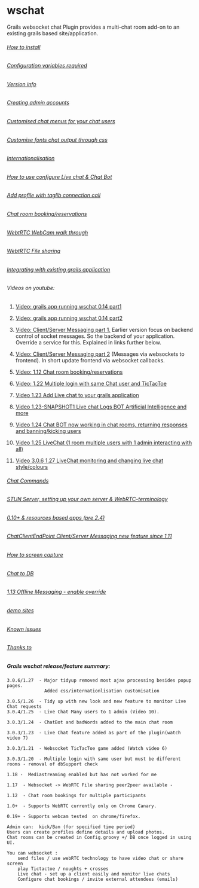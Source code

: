 wschat
=========

Grails websocket chat Plugin provides a multi-chat room add-on to an existing grails based site/application.

###### [How to install](https://github.com/vahidhedayati/grails-wschat-plugin/wiki/Installation)

###### [Configuration variables required](https://github.com/vahidhedayati/grails-wschat-plugin/wiki/Config-v3.groovy)
 		
###### [Version info](https://github.com/vahidhedayati/grails-wschat-plugin/wiki/Version-info-v3)

###### [Creating admin accounts](https://github.com/vahidhedayati/grails-wschat-plugin/wiki/Creating-admin-accounts)

###### [Customised chat menus for your chat users](https://github.com/vahidhedayati/grails-wschat-plugin/wiki/Customised-chat-menus-for-your-chat-users)

###### [Customise fonts chat output through css](https://github.com/vahidhedayati/grails-wschat-plugin/wiki/Customise-fonts-chat-output-through-css)

###### [Internationalisation](https://github.com/vahidhedayati/grails-wschat-plugin/wiki/Configure-internationlisation---customise-chat-output---menus)

###### [How to use configure Live chat & Chat Bot](https://github.com/vahidhedayati/grails-wschat-plugin/wiki/Chat-Room-Bot---Live-Chat---Live-Chat-Bot)

###### [Add profile with taglib connection call](https://github.com/vahidhedayati/grails-wschat-plugin/wiki/profile-creation)

###### [Chat room booking/reservations](https://github.com/vahidhedayati/grails-wschat-plugin/wiki/Booking-chat-event)

###### [WebtRTC WebCam walk through](https://github.com/vahidhedayati/grails-wschat-plugin/wiki/WebtRTC-WebCam-walk-through)

###### [WebtRTC File sharing](https://github.com/vahidhedayati/grails-wschat-plugin/wiki/WebRTC-File-sharing-peer2peer)

###### [Integrating with existing grails application](https://github.com/vahidhedayati/grails-wschat-plugin/wiki/Integrating-with-existing-grails-application)
 
###### Videos on youtube:
1. [Video: grails app running wschat 0.14 part1](https://www.youtube.com/watch?v=E-NmbDZg9G4)

2. [Video: grails app running wschat 0.14 part2](https://www.youtube.com/watch?v=xPxV_iEYYm0)

3. [Video: Client/Server Messaging part 1.](https://www.youtube.com/watch?v=zAySkzNid3E)
 Earlier version focus on backend control of socket messages. So the backend of your application. Override a service for this. Explained in links further below.
 
4. [Video: Client/Server Messaging part 2](https://www.youtube.com/watch?v=xagMYM9n3l0)
(Messages via websockets to frontend). In short update frontend via websocket callbacks.

5. [Video: 1.12 Chat room booking/reservations](https://www.youtube.com/watch?v=ZQ86b6zN4aE)

6. [Video: 1.22 Multiple login with same Chat user and TicTacToe](https://www.youtube.com/watch?v=aib29xIMkwU)

7. [Video 1.23 Add Live chat to your grails application](https://www.youtube.com/watch?v=VrvJNPQ-K7M)

8. [Video 1.23-SNAPSHOT1 Live chat Logs BOT Artificial Intelligence and more](https://www.youtube.com/watch?v=fUIckOntais)

9. [Video 1.24 Chat BOT now working in chat rooms, returning responses and banning/kicking users](https://www.youtube.com/watch?v=jUm7QrQhpTk)

10. [Video 1.25 LiveChat (1 room multiple users with 1 admin interacting with all) ](https://www.youtube.com/watch?v=udbOq6fiD9o)

11. [Video 3.0.6 1.27 LiveChat monitoring and changing live chat style/colours](https://www.youtube.com/watch?v=C-xPAr0RcIo)

###### [Chat Commands](https://github.com/vahidhedayati/grails-wschat-plugin/wiki/Commands)

###### [STUN Server, setting up your own server & WebRTC-terminology](https://github.com/vahidhedayati/grails-wschat-plugin/wiki/WebRTC-terminology)

###### [0.10+ & resources based apps (pre 2.4)](https://github.com/vahidhedayati/grails-wschat-plugin/wiki/resources-based-apps)

###### [ChatClientEndPoint Client/Server Messaging  new feature since 1.11](https://github.com/vahidhedayati/grails-wschat-plugin/wiki/wsChatClient-Client-Server-Messaging-new-feature-since-1.11)

###### [How to screen capture](https://github.com/vahidhedayati/grails-wschat-plugin/wiki/Screen-capture-commands)

###### [Chat to DB](https://github.com/vahidhedayati/grails-wschat-plugin/wiki/Persist-Chat-to-DB)

###### [1.13 Offline Messaging - enable override](https://github.com/vahidhedayati/grails-wschat-plugin/wiki/offline-pm)

###### [demo sites](https://github.com/vahidhedayati/grails-wschat-plugin/wiki/complete-sites-demo-sites)

###### [Known issues](https://github.com/vahidhedayati/grails-wschat-plugin/wiki/Known-issues)

###### [Thanks to](https://github.com/vahidhedayati/grails-wschat-plugin/wiki/Thanks-to)

##### Grails wschat release/feature summary:

```
3.0.6/1.27 	- Major tidyup removed most ajax processing besides popup pages. 
			  Added css/internationlisation customisation
			  
3.0.5/1.26	- Tidy up with new look and new feature to monitor Live Chat requests
3.0.4/1.25  - Live Chat Many users to 1 admin (Video 10).

3.0.3/1.24  - ChatBot and badWords added to the main chat room

3.0.3/1.23  - Live Chat feature added as part of the plugin(watch video 7)

3.0.3/1.21  - Websocket TicTacToe game added (Watch video 6)

3.0.3/1.20  - Multiple login with same user but must be different rooms - removal of dbSupport check

1.18 -  Mediastreaming enabled but has not worked for me 
   
1.17  - Websocket -> WebRTC File sharing peer2peer available -  
  
1.12  - Chat room bookings for multiple participants
   
1.0+  - Supports WebRTC currently only on Chrome Canary.

0.19+ - Supports webcam tested  on chrome/firefox.

Admin can:  kick/Ban (for specified time period)
Users can create profiles define details and upload photos.
Chat rooms can be created in Config.groovy +/ DB once logged in using UI.

You can websocket :
	send files / use webRTC technology to have video chat or share screen
	play Tictactoe / noughts + crosses
	Live chat - set up a client easily and monitor live chats
	Configure chat bookings / invite external attendees (emails)
```
